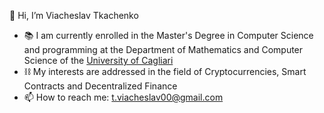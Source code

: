 👋 Hi, I’m Viacheslav Tkachenko
- 📚 I am currently enrolled in the Master's Degree in Computer Science and programming at the Department 
    of Mathematics and Computer Science of the [University of Cagliari](https://www.unica.it/unica/en/homepage.page)
- ⛓️ My interests are addressed in the field of Cryptocurrencies, Smart Contracts and Decentralized Finance
- 📫 How to reach me: t.viacheslav00@gmail.com

<!---
tkachenko0/tkachenko0 is a ✨ special ✨ repository because its `README.md` (this file) appears on your GitHub profile.
You can click the Preview link to take a look at your changes.
--->
